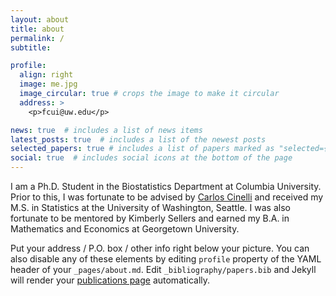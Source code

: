 ```yaml
---
layout: about
title: about
permalink: /
subtitle: 

profile:
  align: right
  image: me.jpg
  image_circular: true # crops the image to make it circular
  address: >
    <p>fcui@uw.edu</p>

news: true  # includes a list of news items
latest_posts: true  # includes a list of the newest posts
selected_papers: true # includes a list of papers marked as "selected={true}"
social: true  # includes social icons at the bottom of the page
---
```


I am a Ph.D. Student in the Biostatistics Department at Columbia University. Prior to this, I was fortunate to be advised by [Carlos Cinelli](https://carloscinelli.com/) and received my M.S. in Statistics at the University of Washington, Seattle. I was also fortunate to be mentored by Kimberly Sellers and earned my B.A. in Mathematics and Economics at Georgetown University.

Put your address / P.O. box / other info right below your picture. You can also disable any of these elements by editing `profile` property of the YAML header of your `_pages/about.md`. Edit `_bibliography/papers.bib` and Jekyll will render your [publications page](/al-folio/publications/) automatically.